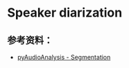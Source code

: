 # Speaker diarization

## 参考资料：
- [pyAudioAnalysis - Segmentation](https://github.com/tyiannak/pyAudioAnalysis/wiki/5.-Segmentation)